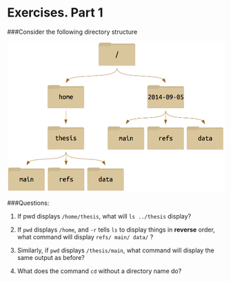 # Exercises. Part 1

###Consider the following directory structure

![](./img/file-system-exercise.png)

###Questions:
1. If pwd displays `/home/thesis`, what will `ls ../thesis` display?

1. If `pwd` displays `/home`, and `-r` tells `ls` to display things in **reverse** order, what command will display `refs/ main/ data/` ?

1. Similarly, if `pwd` displays `/thesis/main`, what command will display the same output as before?

1. What does the command `cd` without a directory name do?

